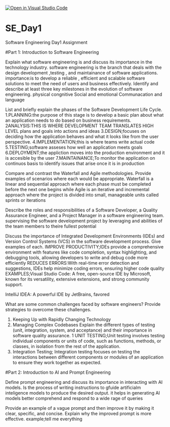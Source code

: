 [![Open in Visual Studio Code](https://classroom.github.com/assets/open-in-vscode-2e0aaae1b6195c2367325f4f02e2d04e9abb55f0b24a779b69b11b9e10269abc.svg)](https://classroom.github.com/online_ide?assignment_repo_id=18420795&assignment_repo_type=AssignmentRepo)
# SE_Day1
Software Engineering Day1 Assignment

#Part 1: Introduction to Software Engineering

Explain what software engineering is and discuss its importance in the technology industry.
software engineering is the branch that deals with the design development ,testing , and maintainance of software applications.
importance:is to develop a reliable , efficient and scalable software solutions to meet the need of users and business effectively.
Identify and describe at least three key milestones in the evolution of software engineering.
physical congnitive
Social and emotional
Communacation and language


List and briefly explain the phases of the Software Development Life Cycle.
1.PLANNING:the purpose of this stage is to develop a basic plan about what an application needs to do based on business requirements.
2ANALYSIS:THIS IS WHERE DEVELOPMENT TEAM TRANSLATES HIGH LEVEL plans and goals into actions and ideas
3.DESIGN;focuses on deciding how the application behaves and what it looks like from the user perspective.
4.IMPLEMENTATION;this is where teams write actual code
5.TESTING;software asseses how well an application meets goals 
6.DEPLOYMENT;the appliction moves into the production environment and it is accesible by the user
7.MAINTAINANCE;To monitor the application on continuos basis to identify issues that arise once it is in production


Compare and contrast the Waterfall and Agile methodologies. Provide examples of scenarios where each would be appropriate.
Waterfall is a linear and sequential approach where each phase must be completed before the next one begins while Agile is an iterative and incremental approach where the project is divided into small, manageable units called sprints or iterations


Describe the roles and responsibilities of a Software Developer, a Quality Assurance Engineer, and a Project Manager in a software engineering team.
supervising the software development  project by leveraging and abilities of the team members to theire fullest potential 


Discuss the importance of Integrated Development Environments (IDEs) and Version Control Systems (VCS) in the software development process. Give examples of each.
IMPROVE PRODUCTIVITY;IDEs provide a comprehensive environment with features like code completion, syntax highlighting, and debugging tools, allowing developers to write and debug code more efficiently
REDUCES ERRORS:With real-time error detection and suggestions, IDEs help minimize coding errors, ensuring higher code quality
EXAMPLES;Visual Studio Code: A free, open-source IDE by Microsoft, known for its versatility, extensive extensions, and strong community support.

IntelliJ IDEA: A powerful IDE by JetBrains, favored

What are some common challenges faced by software engineers? Provide strategies to overcome these challenges.
1. Keeping Up with Rapidly Changing Technology
2. Managing Complex Codebases
Explain the different types of testing (unit, integration, system, and acceptance) and their importance in software quality assurance.
   1 UNIT TESTING;Unit testing involves testing individual components or units of code, such as functions, methods, or classes, in isolation from the rest of the application. 
2. Integration Testing; Integration testing focuses on testing the interactions between different components or modules of an application to ensure they work together as expected. 



#Part 2: Introduction to AI and Prompt Engineering


Define prompt engineering and discuss its importance in interacting with AI models.
Is the process of writing instructions to gfuide artificialm inteligence models to produce the desired output.
it helps in generating AI models better comprehend and respond to a wide rage of queries 


Provide an example of a vague prompt and then improve it by making it clear, specific, and concise. Explain why the improved prompt is more effective.
example;tell me everything
